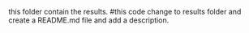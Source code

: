 this folder contain the results.
#this code change to results folder and create a README.md file and add a description.

